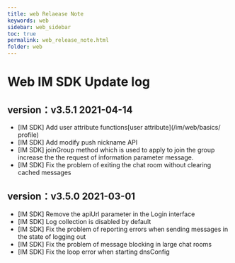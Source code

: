 ```yaml
---
title: web Relaease Note
keywords: web
sidebar: web_sidebar
toc: true
permalink: web_release_note.html
folder: web
---
```


# Web IM SDK Update log 

## version：v3.5.1 2021-04-14

-   \[IM SDK\] Add user attribute functions[user attribute](/im/web/basics/
    profile)
-   \[IM SDK\] Add modify push nickname API
-   \[IM SDK\]  joinGroup method which is used to apply to join the group increase the 
    the request of information parameter message.
-   \[IM SDK\] Fix the problem of exiting the chat room without clearing 
    cached messages

## version：v3.5.0 2021-03-01

-   \[IM SDK\] Remove the apiUrl parameter in the Login interface
-   \[IM SDK\] Log collection is disabled by default
-   \[IM SDK\] Fix the problem of reporting errors when sending messages in 
    the state of logging out
-   \[IM SDK\] Fix the problem of message blocking in large chat rooms
-   \[IM SDK\] Fix the loop error when starting dnsConfig
